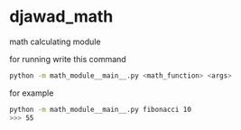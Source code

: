 # djawad_math
math calculating module

for running write this command
```bash
python -m math_module__main__.py <math_function> <args>
```

for example
```bash
python -m math_module__main__.py fibonacci 10
>>> 55
```

